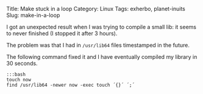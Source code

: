 Title: Make stuck in a loop
Category: Linux
Tags: exherbo, planet-inuits
Slug: make-in-a-loop

I got an unexpected result when I was trying to compile a small lib: it seems to never finished (I stopped it after 3 hours).

The problem was that I had in `/usr/lib64` files timestamped in the future.

The following command fixed it and I have eventually compiled my library in 30 seconds.

    :::bash
    touch now
    find /usr/lib64 -newer now -exec touch ´{}´ ´;´

